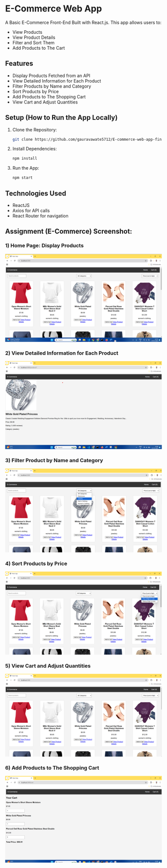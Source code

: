 # E-Commerce Web App

A Basic E-Commerce Front-End Built with React.js. This app allows users to:
- View Products
- View Product Details
- Filter and Sort Them
- Add Products to The Cart

## Features
- Display Products Fetched from an API
- View Detailed Information for Each Product
- Filter Products by Name and Category
- Sort Products by Price
- Add Products to The Shopping Cart
- View Cart and Adjust Quantities

## Setup (How to Run the App Locally)
1. Clone the Repository:
   ```bash
   git clone https://github.com/gauravawate5712/E-commerce-web-app-final.git
   ```
2. Install Dependencies:
   ```bash
   npm install
   ```
3. Run the App:
   ```bash
   npm start
   ```

## Technologies Used
- ReactJS
- Axios for API calls
- React Router for navigation

## Assignment (E-Commerce) Screenshot:

### 1) Home Page: Display Products
![Home Page](./screenshots/homepage.png)

### 2) View Detailed Information for Each Product
![Product Details](./screenshots/productdetails.png)

### 3) Filter Product by Name and Category
![Filter Products](./screenshots/filterproductsbyname.png)

### 4) Sort Products by Price
![Sort Products](./screenshots/sortproducts.png)

### 5) View Cart and Adjust Quantities
![View Cart](./screenshots/view%20cart.png)

### 6) Add Products to The Shopping Cart
![Add to Cart](./screenshots/addtocart.png)
